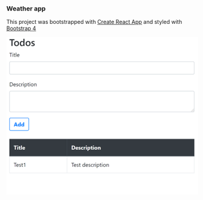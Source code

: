 ### Weather app



This project was bootstrapped with [Create React App](https://github.com/facebook/create-react-app) and styled with [Bootstrap 4](https://getbootstrap.com/)

<img src="https://github.com/ruusunentoni/Todos/blob/master/src/img/screenshot.PNG" alt="Weather app screenshot" width="500" />
